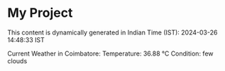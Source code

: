 # My Project

This content is dynamically generated in Indian Time (IST): 2024-03-26 14:48:33 IST


Current Weather in Coimbatore:
Temperature: 36.88 °C
Condition: few clouds
